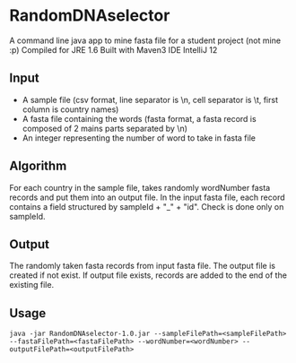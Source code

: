 RandomDNAselector
=================

A command line java app to mine fasta file for a student project (not mine :p)
Compiled for JRE 1.6
Built with Maven3
IDE IntelliJ 12

Input
-----

* A sample file (csv format, line separator is \n, cell separator is \t, first column is country names)
* A fasta file containing the words (fasta format, a fasta record is composed of 2 mains parts separated by \n)
* An integer representing the number of word to take in fasta file

Algorithm
---------

For each country in the sample file, takes randomly wordNumber fasta records and put them into an output file.
In the input fasta file, each record contains a field structured by sampleId + "_" + "id". Check is done only on sampleId.

Output
------

The randomly taken fasta records from input fasta file.
The output file is created if not exist.
If output file exists, records are added to the end of the existing file.

Usage
-----

    java -jar RandomDNAselector-1.0.jar --sampleFilePath=<sampleFilePath> --fastaFilePath=<fastaFilePath> --wordNumber=<wordNumber> --outputFilePath=<outputFilePath>






